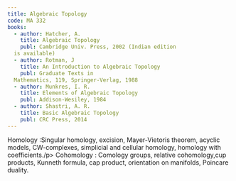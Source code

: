 ```yaml
---
title: Algebraic Topology
code: MA 332
books:
  - author: Hatcher, A.
    title: Algebraic Topology
    publ: Cambridge Univ. Press, 2002 (Indian edition
  is available)
  - author: Rotman, J
    title: An Introduction to Algebraic Topology
    publ: Graduate Texts in
  Mathematics, 119, Springer-Verlag, 1988
  - author: Munkres, I. R.
    title: Elements of Algebraic Topology
    publ: Addison-Wesiley, 1984
  - author: Shastri, A. R. 
    title: Basic Algebraic Topology
    publ: CRC Press, 2014
---
```

Homology :Singular homology, excision, Mayer-Vietoris theorem, acyclic models,
CW-complexes, simplicial and cellular homology, homology with coefficients./p>
Cohomology : Comology groups, relative cohomology,cup products, Kunneth
formula, cap product, orientation on manifolds, Poincare duality.

